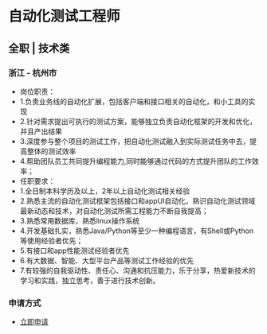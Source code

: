 
# 自动化测试工程师
## 全职  |  技术类
### 浙江 - 杭州市

- 岗位职责：
- 1.负责业务线的自动化扩展，包括客户端和接口相关的自动化，和小工具的实现
- 2.针对需求提出可执行的测试方案，能够独立负责自动化框架的开发和优化，并且产出结果
- 3.深度参与整个项目的测试工作，把自动化测试融入到实际测试任务中去，提高整体的测试效率
- 4.帮助团队员工共同提升编程能力,同时能够通过代码的方式提升团队的工作效率；
- 任职要求：
- 1.全日制本科学历及以上，2年以上自动化测试相关经验
- 2.熟悉主流的自动化测试框架包括接口和appUI自动化，熟识自动化测试领域最新动态和技术，对自动化测试所需工程能力不断自我提高；
- 3.熟悉常用数据库，熟悉linux操作系统
- 4.开发基础扎实，熟悉Java/Python等至少一种编程语言，有Shell或Python等使用经验者优先；
- 5.有接口和app性能测试经验者优先
- 6.有大数据、智能、大型平台产品等测试工作经验的优先
- 7.有较强的自我驱动性、责任心、沟通和抗压能力，乐于分享，热爱新技术的学习和实践，独立思考，善于进行技术创新。
### 申请方式
- <a href="mailto:hr@tuya.com?subject=求职简历-自动化测试工程师-来自GitHub">立即申请</a>